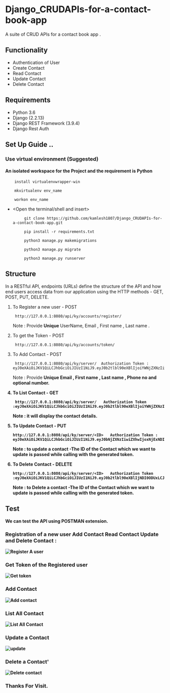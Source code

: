 # Django_CRUDAPIs-for-a-contact-book-app
A suite of CRUD APIs for a contact book app .

## Functionality
- Authentication of User
- Create Contact       
- Read Contact
- Update Contact
- Delete Contact

## Requirements
- Python 3.6
- Django (2.2.13)
- Django REST Framework (3.9.4)
- Django Rest Auth

## Set Up Guide ..

### Use virtual environment (Suggested)
    
   #### An isolated workspace for the Project and  the requirement is Python 
    
        install virtualenvwrapper-win
        
        mkvirtualenv env_name      
        
        workon env_name
        
  
* <Open the terminal/shell and insert>

           git clone https://github.com/kamlesh1807/Django_CRUDAPIs-for-a-contact-book-app.git

           pip install -r requirements.txt

           python3 manage.py makemigrations

           python3 manage.py migrate

           python3 manage.py runserver


## Structure
In a RESTful API, endpoints (URLs) define the structure of the API and how end users access data from our application using the HTTP methods - GET, POST, PUT, DELETE.

 1. To Register a new user - POST 

         http://127.0.0.1:8080/api/ky/accounts/register/
         
       Note : Provide <b> Unique </b> UserName, Email , First  name , Last name . 
 2. To get the Token -  POST
 
         http://127.0.0.1:8080/api/ky/accounts/token/
         
 3. To Add Contact  - POST
              
         http://127.0.0.1:8080/api/ky/server/  Authorization Token : eyJ0eXAiOiJKV1QiLCJhbGciOiJIUzI1NiJ9.eyJ0b2tlbl90eXBlIjoiYWNjZXNzIiwiZXhwIjoxNjExNDI0ODUxLCJqdGkiOiJkODcyNTM
         
      Note : Provide <b> Unique <b> Email , First  name , Last name , Phone no   and optional number.
 4. To List Contact  - GET
   
         http://127.0.0.1:8080/api/ky/server/   Authorization Token :eyJ0eXAiOiJKV1QiLCJhbGciOiJIUzI1NiJ9.eyJ0b2tlbl90eXBlIjoiYWNjZXNzIiwiZXhwIjoxNjExNDI0ODUxLCJqdGkiOiJkODcyNTM 
         
     Note : it will display the contact details.    
 5.  To Update Contact  - PUT
  
         http://127.0.0.1:8080/api/ky/server/<ID>   Authorization Token : eyJ0eXAiOiJKV1QiLCJhbGciOiJIUzI1NiJ9.eyJ0bNjZXNzIiwiZXhwIjoxNjExNDI0ODUxLCJqdGkiOiJkODcyNTM
           
     Note : to update a contact -The  ID of the Contact which we want to update is passed while calling with the generated token.
           
 6.  To Delete Contact  - DELETE
  
         http://127.0.0.1:8080/api/ky/server/<ID>   Authorization Token :eyJ0eXAiOiJKV1QiLCJhbGciOiJIUzI1NiJ9.eyJ0b2tlbl90eXBlIjNDI0ODUxLCJqdGkiOiJkODcyNTM
           
      Note : to Delete a contact -The  ID of the Contact which we want to update is passed while calling with the generated token.
     
     
## Test

  We can test the API using  POSTMAN  extension.
  
  ### Registration of a new user Add Contact Read Contact Update and Delete Contact  :
  
  ![Register A user](https://user-images.githubusercontent.com/61351274/105619902-230c4000-5e1d-11eb-9359-28a8e96a6ab0.JPG)

  ### Get Token of the Registered user
  
  ![Get token](https://user-images.githubusercontent.com/61351274/105619900-21db1300-5e1d-11eb-9af6-8204eaf2119b.JPG)
 
  ### Add Contact 
  
  ![Add contact](https://user-images.githubusercontent.com/61351274/105619898-1f78b900-5e1d-11eb-9f4c-6203adb4c706.JPG)
  
  ### List All Contact
  
  ![List All Contact](https://user-images.githubusercontent.com/61351274/105619901-2273a980-5e1d-11eb-9132-804c0496cd37.JPG)
  
  ### Update a Contact
  
  ![update](https://user-images.githubusercontent.com/61351274/105619903-23a4d680-5e1d-11eb-859c-c39aed039150.JPG)
  
  ### Delete a Contact'
  
  ![Delete contact](https://user-images.githubusercontent.com/61351274/105619899-20a9e600-5e1d-11eb-953c-2bc097e65744.JPG)

### Thanks For Visit.  
  
 
 
 
  
  


      
      
